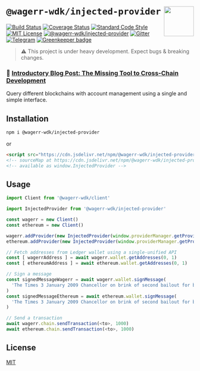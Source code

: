 # `@wagerr-wdk/injected-provider` <img align="right" src="https://raw.githubusercontent.com/wagerr/chainabstractionlayer/master/liquality-logo.png" height="80px" />


[![Build Status](https://travis-ci.com/wagerr/chainabstractionlayer.svg?branch=master)](https://travis-ci.com/wagerr/chainabstractionlayer)
[![Coverage Status](https://coveralls.io/repos/github/wagerr/chainabstractionlayer/badge.svg?branch=master)](https://coveralls.io/github/wagerr/chainabstractionlayer?branch=master)
[![Standard Code Style](https://img.shields.io/badge/codestyle-standard-brightgreen.svg)](https://github.com/standard/standard)
[![MIT License](https://img.shields.io/badge/license-MIT-brightgreen.svg)](../../LICENSE.md)
[![@wagerr-wdk/injected-provider](https://img.shields.io/npm/dt/@wagerr-wdk/injected-provider.svg)](https://npmjs.com/package/@wagerr-wdk/injected-provider)
[![Gitter](https://img.shields.io/gitter/room/wagerr/Lobby.svg)](https://gitter.im/wagerr/Lobby?source=orgpage)
[![Telegram](https://img.shields.io/badge/chat-on%20telegram-blue.svg)](https://t.me/Liquality) [![Greenkeeper badge](https://badges.greenkeeper.io/wagerr/chainabstractionlayer.svg)](https://greenkeeper.io/)

> :warning: This project is under heavy development. Expect bugs & breaking changes.

### :pencil: [Introductory Blog Post: The Missing Tool to Cross-Chain Development](https://medium.com/wagerr/the-missing-tool-to-cross-chain-development-2ebfe898efa1)


Query different blockchains with account management using a single and simple interface.


## Installation

```bash
npm i @wagerr-wdk/injected-provider
```

or

```html
<script src="https://cdn.jsdelivr.net/npm/@wagerr-wdk/injected-provider@0.2.3/dist/injected-provider.min.js"></script>
<!-- sourceMap at https://cdn.jsdelivr.net/npm/@wagerr-wdk/injected-provider@0.2.3/dist/injected-provider.min.js.map -->
<!-- available as window.InjectedProvider -->
```


## Usage

```js
import Client from '@wagerr-wdk/client'

import InjectedProvider from '@wagerr-wdk/injected-provider'

const wagerr = new Client()
const ethereum = new Client()

wagerr.addProvider(new InjectedProvider(window.providerManager.getProviderFor('WGR')))
ethereum.addProvider(new InjectedProvider(window.providerManager.getProviderFor('ETH')))

// Fetch addresses from Ledger wallet using a single-unified API
const [ wagerrAddress ] = await wagerr.wallet.getAddresses(0, 1)
const [ ethereumAddress ] = await ethereum.wallet.getAddresses(0, 1)

// Sign a message
const signedMessageWagerr = await wagerr.wallet.signMessage(
  'The Times 3 January 2009 Chancellor on brink of second bailout for banks', wagerrAddress.address
)
const signedMessageEthereum = await ethereum.wallet.signMessage(
  'The Times 3 January 2009 Chancellor on brink of second bailout for banks', ethereumAddress.address
)

// Send a transaction
await wagerr.chain.sendTransaction(<to>, 1000)
await ethereum.chain.sendTransaction(<to>, 1000)
```


## License

[MIT](../../LICENSE.md)
